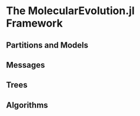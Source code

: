 # The MolecularEvolution.jl Framework

## Partitions and Models

## Messages

## Trees

## Algorithms